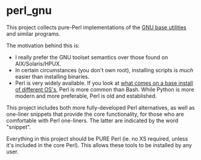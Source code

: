 perl_gnu
========

This project collects pure-Perl implementations of the [GNU base utilities](https://en.wikipedia.org/wiki/List_of_GNU_packages#Base_system) and similar programs.

The motivation behind this is:

* I really prefer the GNU toolset semantics over those found on AIX/Solaris/HPUX.
* In certain circumstances (you don't own root), installing scripts is *much* easier than installing binaries.
* Perl is very widely available.  If you look at [what comes on a base install of different OS's](http://www.cpan.org/ports/binaries.html#aix), Perl is more common than Bash.  While Python is more modern and more preferable, Perl is old and established.

This project includes both more fully-developed Perl alternatives, as well as one-liner snippets that provide the core functionality, for those who are comfortable with Perl one-liners.  The latter are indicated by the word "snippet".

Everything in this project should be PURE Perl (ie. no XS required, unless it's included in the core Perl).  This allows these tools to be installed by any user.
